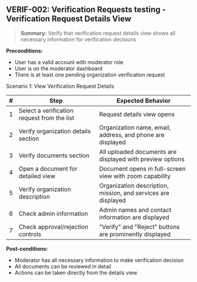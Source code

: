 ## **VERIF-002:** Verification Requests testing - Verification Request Details View  

> **Summary:** Verify that verification request details view shows all necessary information for verification decisions  <br>

**Preconditions:** 
- User has a valid account with moderator role
- User is on the moderator dashboard
- There is at least one pending organization verification request

Scenario 1: View Verification Request Details

 | # | Step | Expected Behavior | 
 |---|------|-------------------| 
 | 1 | Select a verification request from the list | Request details view opens |
 | 2 | Verify organization details section | Organization name, email, address, and phone are displayed |
 | 3 | Verify documents section | All uploaded documents are displayed with preview options |
 | 4 | Open a document for detailed view | Document opens in full-screen view with zoom capability |
 | 5 | Verify organization description | Organization description, mission, and services are displayed |
 | 6 | Check admin information | Admin names and contact information are displayed |
 | 7 | Check approval/rejection controls | "Verify" and "Reject" buttons are prominently displayed |

**Post-conditions:**  
- Moderator has all necessary information to make verification decision
- All documents can be reviewed in detail
- Actions can be taken directly from the details view
